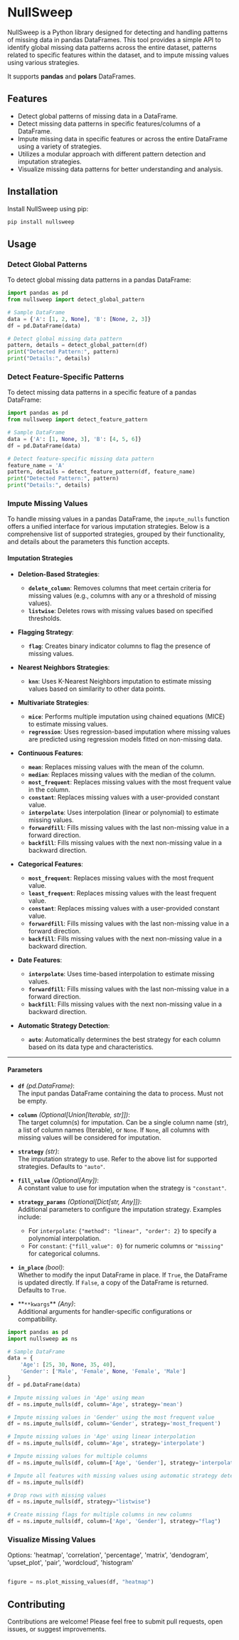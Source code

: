 # NullSweep

NullSweep is a Python library designed for detecting and handling patterns of missing data in pandas DataFrames. This tool provides a simple API to identify global missing data patterns across the entire dataset, patterns related to specific features within the dataset, and to impute missing values using various strategies.

It supports **pandas** and **polars** DataFrames.

## Features

- Detect global patterns of missing data in a DataFrame.
- Detect missing data patterns in specific features/columns of a DataFrame.
- Impute missing data in specific features or across the entire DataFrame using a variety of strategies.
- Utilizes a modular approach with different pattern detection and imputation strategies.
- Visualize missing data patterns for better understanding and analysis.

## Installation

Install NullSweep using pip:

```bash
pip install nullsweep
```

## Usage

### Detect Global Patterns

To detect global missing data patterns in a pandas DataFrame:

```python
import pandas as pd
from nullsweep import detect_global_pattern

# Sample DataFrame
data = {'A': [1, 2, None], 'B': [None, 2, 3]}
df = pd.DataFrame(data)

# Detect global missing data pattern
pattern, details = detect_global_pattern(df)
print("Detected Pattern:", pattern)
print("Details:", details)
```

### Detect Feature-Specific Patterns

To detect missing data patterns in a specific feature of a pandas DataFrame:

```python
import pandas as pd
from nullsweep import detect_feature_pattern

# Sample DataFrame
data = {'A': [1, None, 3], 'B': [4, 5, 6]}
df = pd.DataFrame(data)

# Detect feature-specific missing data pattern
feature_name = 'A'
pattern, details = detect_feature_pattern(df, feature_name)
print("Detected Pattern:", pattern)
print("Details:", details)
```

### Impute Missing Values

To handle missing values in a pandas DataFrame, the `impute_nulls` function offers a unified interface for various imputation strategies. Below is a comprehensive list of supported strategies, grouped by their functionality, and details about the parameters this function accepts.

#### **Imputation Strategies**

- **Deletion-Based Strategies**:

  - **`delete_column`**: Removes columns that meet certain criteria for missing values (e.g., columns with any or a threshold of missing values).
  - **`listwise`**: Deletes rows with missing values based on specified thresholds.

- **Flagging Strategy**:

  - **`flag`**: Creates binary indicator columns to flag the presence of missing values.

- **Nearest Neighbors Strategies**:

  - **`knn`**: Uses K-Nearest Neighbors imputation to estimate missing values based on similarity to other data points.

- **Multivariate Strategies**:

  - **`mice`**: Performs multiple imputation using chained equations (MICE) to estimate missing values.
  - **`regression`**: Uses regression-based imputation where missing values are predicted using regression models fitted on non-missing data.

- **Continuous Features**:

  - **`mean`**: Replaces missing values with the mean of the column.
  - **`median`**: Replaces missing values with the median of the column.
  - **`most_frequent`**: Replaces missing values with the most frequent value in the column.
  - **`constant`**: Replaces missing values with a user-provided constant value.
  - **`interpolate`**: Uses interpolation (linear or polynomial) to estimate missing values.
  - **`forwardfill`**: Fills missing values with the last non-missing value in a forward direction.
  - **`backfill`**: Fills missing values with the next non-missing value in a backward direction.

- **Categorical Features**:

  - **`most_frequent`**: Replaces missing values with the most frequent value.
  - **`least_frequent`**: Replaces missing values with the least frequent value.
  - **`constant`**: Replaces missing values with a user-provided constant value.
  - **`forwardfill`**: Fills missing values with the last non-missing value in a forward direction.
  - **`backfill`**: Fills missing values with the next non-missing value in a backward direction.

- **Date Features**:

  - **`interpolate`**: Uses time-based interpolation to estimate missing values.
  - **`forwardfill`**: Fills missing values with the last non-missing value in a forward direction.
  - **`backfill`**: Fills missing values with the next non-missing value in a backward direction.

- **Automatic Strategy Detection**:
  - **`auto`**: Automatically determines the best strategy for each column based on its data type and characteristics.

---

#### **Parameters**

- **`df`** _(pd.DataFrame)_:  
  The input pandas DataFrame containing the data to process. Must not be empty.

- **`column`** _(Optional[Union[Iterable, str]])_:  
  The target column(s) for imputation. Can be a single column name (str), a list of column names (Iterable), or `None`. If `None`, all columns with missing values will be considered for imputation.

- **`strategy`** _(str)_:  
  The imputation strategy to use. Refer to the above list for supported strategies. Defaults to `"auto"`.

- **`fill_value`** _(Optional[Any])_:  
  A constant value to use for imputation when the strategy is `"constant"`.

- **`strategy_params`** _(Optional[Dict[str, Any]])_:  
  Additional parameters to configure the imputation strategy. Examples include:

  - For `interpolate`: `{"method": "linear", "order": 2}` to specify a polynomial interpolation.
  - For `constant`: `{"fill_value": 0}` for numeric columns or `"missing"` for categorical columns.

- **`in_place`** _(bool)_:  
  Whether to modify the input DataFrame in place. If `True`, the DataFrame is updated directly. If `False`, a copy of the DataFrame is returned. Defaults to `True`.

- **`**kwargs`\*\* _(Any)_:  
  Additional arguments for handler-specific configurations or compatibility.

```python
import pandas as pd
import nullsweep as ns

# Sample DataFrame
data = {
    'Age': [25, 30, None, 35, 40],
    'Gender': ['Male', 'Female', None, 'Female', 'Male']
}
df = pd.DataFrame(data)

# Impute missing values in 'Age' using mean
df = ns.impute_nulls(df, column='Age', strategy='mean')

# Impute missing values in 'Gender' using the most frequent value
df = ns.impute_nulls(df, column='Gender', strategy='most_frequent')

# Impute missing values in 'Age' using linear interpolation
df = ns.impute_nulls(df, column='Age', strategy='interpolate')

# Impute missing values for multiple columns
df = ns.impute_nulls(df, column=['Age', 'Gender'], strategy='interpolate')

# Impute all features with missing values using automatic strategy detection
df = ns.impute_nulls(df)

# Drop rows with missing values
df = ns.impute_nulls(df, strategy="listwise")

# Create missing flags for multiple columns in new columns
df = ns.impute_nulls(df, column=['Age', 'Gender'], strategy="flag")

```

### Visualize Missing Values

Options: 'heatmap', 'correlation', 'percentage', 'matrix', 'dendogram', 'upset_plot', 'pair', 'wordcloud', 'histogram'

```python

figure = ns.plot_missing_values(df, "heatmap")
```

## Contributing

Contributions are welcome! Please feel free to submit pull requests, open issues, or suggest improvements.
